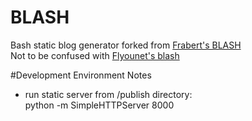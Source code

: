 # BLASH
Bash static blog generator forked from [Frabert's BLASH](https://github.com/frabert/BLASH)  
Not to be confused with [Flyounet's blash](https://github.com/Flyounet/blash)  


#Development Environment Notes
 - run static server from /publish directory:  
    python -m SimpleHTTPServer 8000
